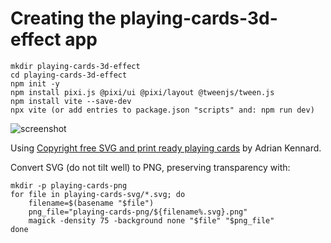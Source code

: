 # Creating the playing-cards-3d-effect app

    mkdir playing-cards-3d-effect
    cd playing-cards-3d-effect
    npm init -y
    npm install pixi.js @pixi/ui @pixi/layout @tweenjs/tween.js
    npm install vite --save-dev
    npx vite (or add entries to package.json "scripts" and: npm run dev)

![screenshot](https://raw.github.com/afarber/pixi-questions/master/playing-cards-3d-effect/screenshot.gif)

Using [Copyright free SVG and print ready playing cards](https://www.me.uk/cards/) by Adrian Kennard.

Convert SVG (do not tilt well) to PNG, preserving transparency with:

    mkdir -p playing-cards-png
    for file in playing-cards-svg/*.svg; do
        filename=$(basename "$file")
        png_file="playing-cards-png/${filename%.svg}.png"
        magick -density 75 -background none "$file" "$png_file"
    done
